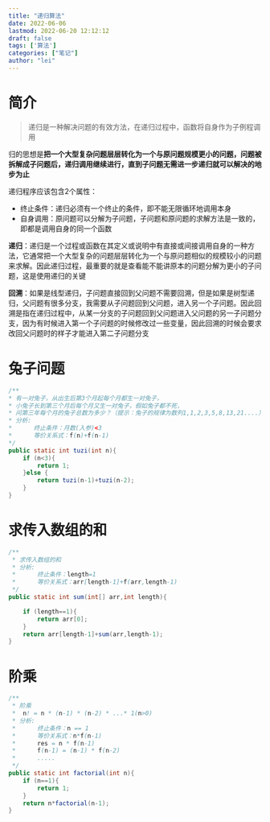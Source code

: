 ```yaml
---
title: "递归算法"
date: 2022-06-06
lastmod: 2022-06-20 12:12:12
draft: false
tags: ['算法']
categories: ["笔记"]
author: "lei"
---
```


# 简介

> 递归是一种解决问题的有效方法，在递归过程中，函数将自身作为子例程调用

归的思想是**把一个大型复杂问题层层转化为一个与原问题规模更小的问题，问题被拆解成子问题后，递归调用继续进行，直到子问题无需进一步递归就可以解决的地步为止**

递归程序应该包含2个属性：

- 终止条件：递归必须有一个终止的条件，即不能无限循环地调用本身
- 自身调用：原问题可以分解为子问题，子问题和原问题的求解方法是一致的，即都是调用自身的同一个函数

**递归**：递归是一个过程或函数在其定义或说明中有直接或间接调用自身的一种方法，它通常把一个大型复杂的问题层层转化为一个与原问题相似的规模较小的问题来求解。因此递归过程，最重要的就是查看能不能讲原本的问题分解为更小的子问题，这是使用递归的关键

**回溯**：如果是线型递归，子问题直接回到父问题不需要回溯，但是如果是树型递归，父问题有很多分支，我需要从子问题回到父问题，进入另一个子问题。因此回溯是指在递归过程中，从某一分支的子问题回到父问题进入父问题的另一子问题分支，因为有时候进入第一个子问题的时候修改过一些变量，因此回溯的时候会要求改回父问题时的样子才能进入第二子问题分支

# 兔子问题

```java
/**
* 有一对兔子，从出生后第3个月起每个月都生一对兔子，
* 小兔子长到第三个月后每个月又生一对兔子，假如兔子都不死，
* 问第三年每个月的兔子总数为多少？（提示：兔子的规律为数列1,1,2,3,5,8,13,21....）
* 分析:
*      终止条件：月数(入参)<3
*      等价关系式：f(n)+f(n-1)
*/
public static int tuzi(int n){
    if (n<3){
        return 1;
    }else {
        return tuzi(n-1)+tuzi(n-2);
    }
}
```

# 求传入数组的和

```java
/**
 * 求传入数组的和
 * 分析:
 *      终止条件：length=1
 *      等价关系式：arr[length-1]+f(arr,length-1)
 */
public static int sum(int[] arr,int length){

    if (length==1){
        return arr[0];
    }
    return arr[length-1]+sum(arr,length-1);
}
```

# 阶乘

```java
/**
 * 阶乘
 *  n! = n * (n-1) * (n-2) * ...* 1(n>0)
 * 分析:
 *      终止条件：n == 1
 *      等价关系式：n*f(n-1)
 *      res = n * f(n-1)
 *      f(n-1) = (n-1) * f(n-2)
 *      .....
 */
public static int factorial(int n){
    if (n==1){
        return 1;
    }
    return n*factorial(n-1);
}
```

# 
